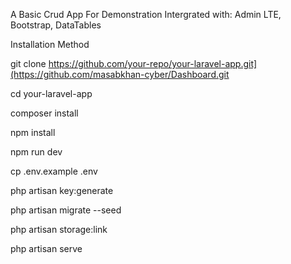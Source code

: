 A Basic Crud App For Demonstration
Intergrated with: 
Admin LTE,
Bootstrap,
DataTables







Installation Method




git clone https://github.com/your-repo/your-laravel-app.git](https://github.com/masabkhan-cyber/Dashboard.git


cd your-laravel-app


composer install

npm install

npm run dev


cp .env.example .env

php artisan key:generate


php artisan migrate --seed

php artisan storage:link

php artisan serve
